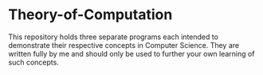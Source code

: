 # Theory-of-Computation

This repository holds three separate programs each intended to demonstrate their respective concepts in Computer Science. They are written fully by me and should only be used to further your own learning of such concepts. 
